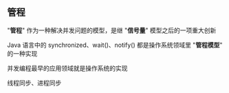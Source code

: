 
## 管程

"**管程**" 作为一种解决并发问题的模型，是继 "**信号量**" 模型之后的一项重大创新

Java 语言中的 synchronized、wait()、notify() 都是操作系统领域里 "**管程模型**" 的一种实现

并发编程最早的应用领域就是操作系统的实现

线程同步、进程同步
